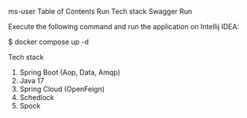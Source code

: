 ms-user
Table of Contents
Run
Tech stack
Swagger
Run

Execute the following command and run the application on Intellij IDEA:

$ docker compose up -d

Tech stack
1. Spring Boot (Aop, Data, Amqp)
2. Java 17
3. Spring Cloud (OpenFeign)
4. Schedlock
5. Spock
